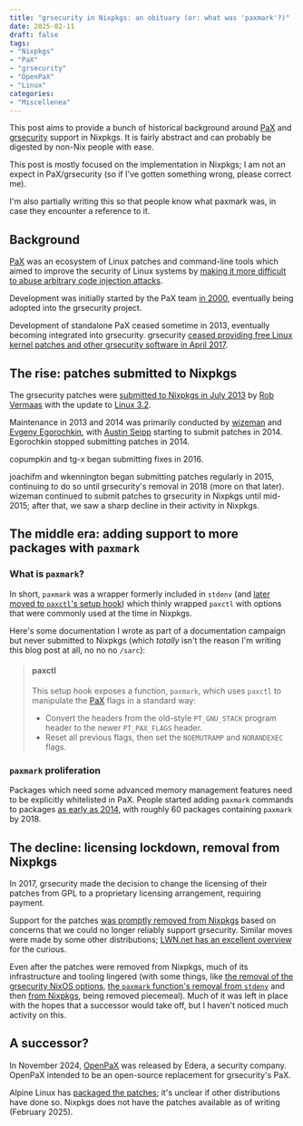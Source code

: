 ```yaml
---
title: "grsecurity in Nixpkgs: an obituary (or: what was 'paxmark'?)"
date: 2025-02-11
draft: false
tags:
- "Nixpkgs"
- "PaX"
- "grsecurity"
- "OpenPaX"
- "Linux"
categories:
- "Miscellenea"
---
```


This post aims to provide a bunch of historical background around [PaX](https://pax.grsecurity.net/) and [grsecurity](https://grsecurity.net) support in Nixpkgs.
It is fairly abstract and can probably be digested by non-Nix people with ease.

This post is mostly focused on the implementation in Nixpkgs; I am not an expect in PaX/grsecurity (so if I've gotten something wrong, please correct me).

I'm also partially writing this so that people know what paxmark was, in case they encounter a reference to it.

## Background

[PaX](https://pax.grsecurity.net/) was an ecosystem of Linux patches and command-line tools which aimed to improve the security of Linux systems by [making it more difficult to abuse arbitrary code injection attacks](https://pax.grsecurity.net/docs/pax.txt).

Development was initially started by the PaX team [in 2000](https://grsecurity.net/faq#paxgrsec), eventually being adopted into the grsecurity project.

Development of standalone PaX ceased sometime in 2013, eventually becoming integrated into grsecurity. grsecurity [ceased providing free Linux kernel patches and other grsecurity software in April 2017](https://grsecurity.net/passing_the_baton). 

## The rise: patches submitted to Nixpkgs

The grsecurity patches were [submitted to Nixpkgs in July 2013](https://github.com/NixOS/nixpkgs/commit/af2a12755113d8c1e1464fbe20ead31389a66e32) by [Rob Vermaas](https://github.com/rbvermaa) with the update to [Linux 3.2](https://kernelnewbies.org/Linux_3.2).

Maintenance in 2013 and 2014 was primarily conducted by [wizeman](https://github.com/wizeman) and [Evgeny Egorochkin](https://github.com/Phreedom), with [Austin Seipp](https://github.com/thoughtpolice) starting to submit patches in 2014.
Egorochkin stopped submitting patches in 2014.

copumpkin and tg-x began submitting fixes in 2016.

joachifm and wkennington began submitting patches regularly in 2015, continuing to do so until grsecurity's removal in 2018 (more on that later).
wizeman continued to submit patches to grsecurity in Nixpkgs until mid-2015; after that, we saw a sharp decline in their activity in Nixpkgs.

## The middle era: adding support to more packages with `paxmark`

### What is `paxmark`?

In short, `paxmark` was a wrapper formerly included in `stdenv` (and [later moved to `paxctl`'s setup hook](https://github.com/NixOS/nixpkgs/pull/52661)) which thinly wrapped `paxctl` with options that were commonly used at the time in Nixpkgs.

Here's some documentation I wrote as part of a documentation campaign but never submitted to Nixpkgs (which *totally* isn't the reason I'm writing this blog post at all, no no no `/sarc`):

> #### paxctl
> This setup hook exposes a function, `paxmark`, which uses `paxctl` to manipulate the [PaX](https://en.wikipedia.org/wiki/Executable-space_protection#PaX) flags in a standard way:
> * Convert the headers from the old-style `PT_GNU_STACK` program header to the newer `PT_PAX_FLAGS` header.
> * Reset all previous flags, then set the `NOEMUTRAMP` and `NORANDEXEC` flags.

### `paxmark` proliferation

Packages which need some advanced memory management features need to be explicitly whitelisted in PaX.
People started adding `paxmark` commands to packages [as early as 2014](https://github.com/NixOS/nixpkgs/commit/4f745ce8b27bbb3ca6fac8ad314bcc4bfd025f87), with roughly 60 packages containing `paxmark` by 2018.

## The decline: licensing lockdown, removal from Nixpkgs

In 2017, grsecurity made the decision to change the licensing of their patches from GPL to a proprietary licensing arrangement, requiring payment.

Support for the patches [was promptly removed from Nixpkgs](https://github.com/NixOS/nixpkgs/pull/25277) based on concerns that we could no longer reliably support grsecurity.
Similar moves were made by some other distributions; [LWN.net has an excellent overview](https://lwn.net/Articles/721848) for the curious.

Even after the patches were removed from Nixpkgs, much of its infrastructure and tooling lingered (with some things, like [the removal of the grsecurity NixOS options](https://github.com/NixOS/nixpkgs/pull/118576/files), [the `paxmark` function's removal from `stdenv`](https://github.com/NixOS/nixpkgs/pull/52983/commits/1b146a8c6f55b23981c3817d8346f95bb3a799fe) and then [from Nixpkgs](https://github.com/NixOS/nixpkgs/pull/349693), being removed piecemeal).
Much of it was left in place with the hopes that a successor would take off, but I haven't noticed much activity on this.

## A successor?

In November 2024, [OpenPaX](https://thenewstack.io/openpax-a-new-linux-memory-security-patch-arrives/) was released by Edera, a security company.
OpenPaX intended to be an open-source replacement for grsecurity's PaX.

Alpine Linux has [packaged the patches](https://pkgs.alpinelinux.org/package/edge/community/aarch64/linux-openpax); it's unclear if other distributions have done so.
Nixpkgs does not have the patches available as of writing (February 2025).
